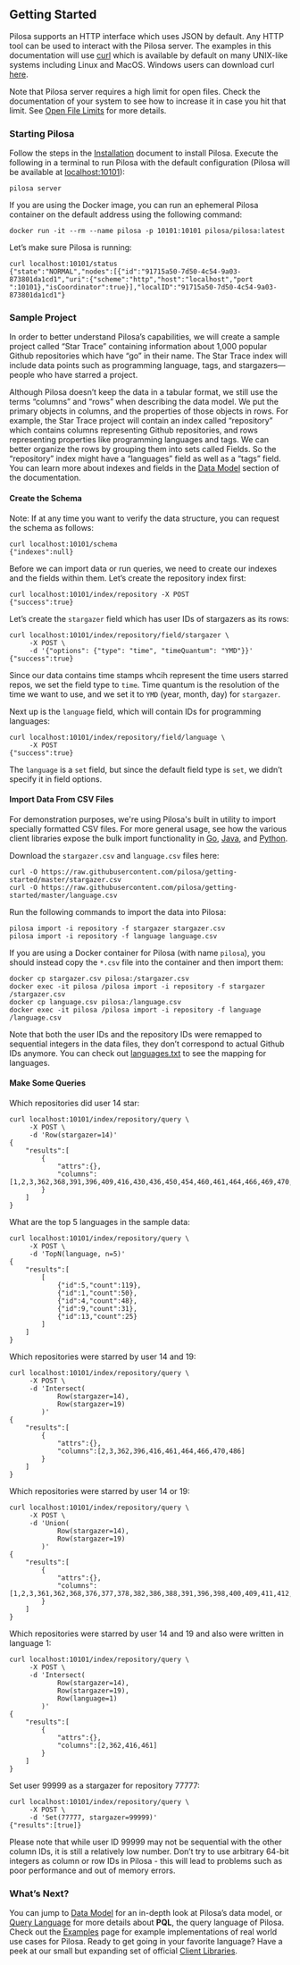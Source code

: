 ## Getting Started

Pilosa supports an HTTP interface which uses JSON by default. Any HTTP tool can be used to interact with the Pilosa server. The examples in this documentation will use [curl](https://curl.haxx.se/) which is available by default on many UNIX-like systems including Linux and MacOS. Windows users can download curl [here](https://curl.haxx.se/download.html).

Note that Pilosa server requires a high limit for open files. Check the documentation of your system to see how to increase it in case you hit that limit. See [Open File Limits](https://www.pilosa.com/docs/administration/#open-file-limits) for more details.

### Starting Pilosa

Follow the steps in the [Installation](https://www.pilosa.com/docs/latest/installation/) document to install Pilosa. Execute the following in a terminal to run Pilosa with the default configuration (Pilosa will be available at [localhost:10101](http://localhost:10101/)):

```
pilosa server
```

If you are using the Docker image, you can run an ephemeral Pilosa container on the default address using the following command:

```
docker run -it --rm --name pilosa -p 10101:10101 pilosa/pilosa:latest
```

Let’s make sure Pilosa is running:

```request
curl localhost:10101/status
{"state":"NORMAL","nodes":[{"id":"91715a50-7d50-4c54-9a03-873801da1cd1","uri":{"scheme":"http","host":"localhost","port
":10101},"isCoordinator":true}],"localID":"91715a50-7d50-4c54-9a03-873801da1cd1"}
```

### Sample Project

In order to better understand Pilosa’s capabilities, we will create a sample project called “Star Trace” containing information about 1,000 popular Github repositories which have “go” in their name. The Star Trace index will include data points such as programming language, tags, and stargazers—people who have starred a project.

Although Pilosa doesn’t keep the data in a tabular format, we still use the terms “columns” and “rows” when describing the data model. We put the primary objects in columns, and the properties of those objects in rows. For example, the Star Trace project will contain an index called “repository” which contains columns representing Github repositories, and rows representing properties like programming languages and tags. We can better organize the rows by grouping them into sets called Fields. So the “repository” index might have a “languages” field as well as a “tags” field. You can learn more about indexes and fields in the [Data Model](https://www.pilosa.com/docs/latest/data-model/) section of the documentation.

#### Create the Schema

Note: If at any time you want to verify the data structure, you can request the schema as follows:

```request
curl localhost:10101/schema
{"indexes":null}
```

Before we can import data or run queries, we need to create our indexes and the fields within them. Let’s create the repository index first:

```request
curl localhost:10101/index/repository -X POST
{"success":true}
```

Let’s create the `stargazer` field which has user IDs of stargazers as its rows:

```request
curl localhost:10101/index/repository/field/stargazer \
     -X POST \
     -d '{"options": {"type": "time", "timeQuantum": "YMD"}}'
{"success":true}
```

Since our data contains time stamps whcih represent the time users starred repos, we set the field type to `time`. Time quantum is the resolution of the time we want to use, and we set it to `YMD` (year, month, day) for `stargazer`.

Next up is the `language` field, which will contain IDs for programming languages:

```request
curl localhost:10101/index/repository/field/language \
     -X POST
{"success":true}
```

The `language` is a `set` field, but since the default field type is `set`, we didn’t specify it in field options.

#### Import Data From CSV Files

For demonstration purposes, we're using Pilosa's built in utility to import specially formatted CSV files. For more general usage, see how the various client libraries expose the bulk import functionality in [Go](https://github.com/pilosa/go-pilosa/blob/master/docs/imports-exports.md), [Java](https://github.com/pilosa/java-pilosa/blob/master/docs/imports.md), and [Python](https://github.com/pilosa/python-pilosa/tree/master/docs/imports.md).

Download the `stargazer.csv` and `language.csv` files here:

```
curl -O https://raw.githubusercontent.com/pilosa/getting-started/master/stargazer.csv
curl -O https://raw.githubusercontent.com/pilosa/getting-started/master/language.csv
```

Run the following commands to import the data into Pilosa:

```
pilosa import -i repository -f stargazer stargazer.csv
pilosa import -i repository -f language language.csv
```

If you are using a Docker container for Pilosa (with name `pilosa`), you should instead copy the `*.csv` file into the container and then import them:

```
docker cp stargazer.csv pilosa:/stargazer.csv
docker exec -it pilosa /pilosa import -i repository -f stargazer /stargazer.csv
docker cp language.csv pilosa:/language.csv
docker exec -it pilosa /pilosa import -i repository -f language /language.csv
```

Note that both the user IDs and the repository IDs were remapped to sequential integers in the data files, they don’t correspond to actual Github IDs anymore. You can check out [languages.txt](https://github.com/pilosa/getting-started/blob/master/languages.txt) to see the mapping for languages.

#### Make Some Queries

Which repositories did user 14 star:

```request
curl localhost:10101/index/repository/query \
     -X POST \
     -d 'Row(stargazer=14)'
{
    "results":[
        {
            "attrs":{},
            "columns":[1,2,3,362,368,391,396,409,416,430,436,450,454,460,461,464,466,469,470,483,484,486,490,491,503,504,514]
        }
    ]
}
```

What are the top 5 languages in the sample data:

```request
curl localhost:10101/index/repository/query \
     -X POST \
     -d 'TopN(language, n=5)'
{
    "results":[
        [
            {"id":5,"count":119},
            {"id":1,"count":50},
            {"id":4,"count":48},
            {"id":9,"count":31},
            {"id":13,"count":25}
        ]
    ]
}
```

Which repositories were starred by user 14 and 19:

```request
curl localhost:10101/index/repository/query \
     -X POST \
     -d 'Intersect(
            Row(stargazer=14), 
            Row(stargazer=19)
        )'
{
    "results":[
        {
            "attrs":{},
            "columns":[2,3,362,396,416,461,464,466,470,486]
        }
    ]
}
```

Which repositories were starred by user 14 or 19:

```request
curl localhost:10101/index/repository/query \
     -X POST \
     -d 'Union(
            Row(stargazer=14), 
            Row(stargazer=19)
        )'
{
    "results":[
        {
            "attrs":{},
            "columns":[1,2,3,361,362,368,376,377,378,382,386,388,391,396,398,400,409,411,412,416,426,428,430,435,436,450,452,453,454,456,460,461,464,465,466,469,470,483,484,486,487,489,490,491,500,503,504,505,512,514]
        }
    ]
}
```

Which repositories were starred by user 14 and 19 and also were written in language 1:

```request
curl localhost:10101/index/repository/query \
     -X POST \
     -d 'Intersect(
            Row(stargazer=14), 
            Row(stargazer=19),
            Row(language=1)
        )'
{
    "results":[
        {
            "attrs":{},
            "columns":[2,362,416,461]
        }
    ]
}
```

Set user 99999 as a stargazer for repository 77777:

```request
curl localhost:10101/index/repository/query \
     -X POST \
     -d 'Set(77777, stargazer=99999)'
{"results":[true]}
```

Please note that while user ID 99999 may not be sequential with the other column IDs, it is still a relatively low number. Don’t try to use arbitrary 64-bit integers as column or row IDs in Pilosa - this will lead to problems such as poor performance and out of memory errors.

### What’s Next?

You can jump to [Data Model](https://www.pilosa.com/docs/latest/data-model/) for an in-depth look at Pilosa’s data model, or [Query Language](https://www.pilosa.com/docs/latest/query-language/) for more details about **PQL**, the query language of Pilosa. Check out the [Examples](https://www.pilosa.com/docs/latest/examples/) page for example implementations of real world use cases for Pilosa. Ready to get going in your favorite language? Have a peek at our small but expanding set of official [Client Libraries](https://www.pilosa.com/docs/latest/client-libraries/).